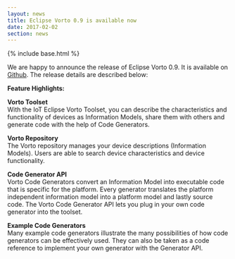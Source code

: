 ```yaml
---
layout: news
title: Eclipse Vorto 0.9 is available now
date: 2017-02-02
section: news
---
```


{% include base.html %}

We are happy to announce the release of Eclipse Vorto 0.9. It is available on <a href="https://github.com/eclipse/vorto" target="_blank">Github</a>. The release details are described below: <br>

**Feature Highlights:**

**Vorto Toolset** 
   	<br>
		With the IoT Eclipse Vorto Toolset, you can describe the characteristics and functionality of devices as Information Models, share them with others and generate code with the help of Code Generators.

**Vorto Repository**
   <br>
	    The Vorto repository manages your device descriptions (Information Models). Users are able to search device characteristics and device functionality.

**Code Generator API**
   <br>
		Vorto Code Generators convert an Information Model into executable code that is specific for the platform. Every generator translates the platform independent information model into a platform model and lastly source code. The Vorto Code Generator API lets you plug in your own code generator into the toolset.

**Example Code Generators**
	<br>
		Many example code generators illustrate the many possibilities of how code generators can be effectively used. They can also be taken as a code reference to implement your own generator with the Generator API.